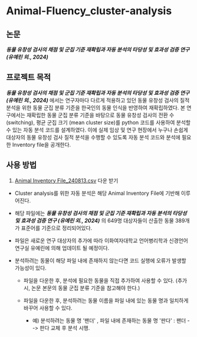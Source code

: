 # Animal-Fluency_cluster-analysis


## 논문
***동물 유창성 검사의 채점 및 군집 기준 재확립과 자동 분석의 타당성 및 효과성 검증 연구 (유예린 외., 2024)***

## 프로젝트 목적


***동물 유창성 검사의 채점 및 군집 기준 재확립과 자동 분석의 타당성 및 효과성 검증 연구 (유예린 외., 2024)*** 에서는 연구자마다 다르게 적용하고 있던 동물 유창성 검사의 질적 분석을 위한 동물 군집 분류 기준을 한국인의 동물 인식을 반영하여 재확립하였다. 본 연구에서는 재확립한 동물 군집 분류 기준을 바탕으로 동물 유창성 검사의 전환 수 (switching), 평균 군집 크기 (mean cluster size)를 python 코드를 사용하여 분석할 수 있는 자동 분석 코드를 설계하였다. 이에 실제 임상 및 연구 현장에서 누구나 손쉽게 대상자의 동물 유창성 검사 질적 분석을 수행할 수 있도록 자동 분석 코드와 분석에 필요한 Inventory file을 공개한다.


## 사용 방법

1. [Animal Inventory File_240813.csv](https://github.com/YaeRin-Yoo/Animal-Fluency_cluster-analysis/blob/d00cac9f206837b5399093cb23a90726184f9b52/Animal%20Inventory%20File_240813.csv) 다운 받기 

  + Cluster analysis를 위한 자동 분석은 해당 Animal Inventory File에 기반해 이루어진다.
    
  + 해당 파일에는 ***동물 유창성 검사의 채점 및 군집 기준 재확립과 자동 분석의 타당성 및 효과성 검증 연구 (유예린 외., 2024)*** 의 649명 대상자들이 산출한 동물 389개가 표준어를 기준으로 정리되어있다.
    
  + 파일은 새로운 연구 대상자의 추가에 따라 이화여자대학교 언어병리학과 신경언어연구실 유예린에 의해 업데이트 될 예정이다.
 
  + 분석하려는 동물이 해당 파일 내에 존재하지 않는다면 코드 실행에 오류가 발생할 가능성이 있다.

    + 파일을 다운한 후, 분석에 필요한 동물을 직접 추가하여 사용할 수 있다. (추가 시, 논문 본문의 동물 군집 분류 기준을 참고해야 한다.)
   
    + 파일을 다운한 후, 분석하려는 동물 이름을 파일 내에 있는 동물 명과 일치하게 바꾸어 사용할 수 있다.
   
      + 예) 분석하려는 동물 명 '팬더' , 파일 내에 존재하는 동물 명 '판다' : 팬더 --> 판다 교체 후 분석 시행.  
